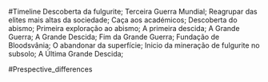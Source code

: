 #Timeline
	Descoberta da fulgurite;
	Terceira Guerra Mundial;
	Reagrupar das elites mais altas da sociedade;
	Caça aos académicos;
	Descoberta do abismo;
	Primeira exploração ao abismo;
	A primeira descida;
	A Grande Guerra;
	A Grande Descida;
	Fim da Grande Guerra;
	Fundação de Bloodsvânia;
	O abandonar da superfície;
	Inicio da mineração de fulgurite no subsolo;
	A Última Grande Descida;

#Prespective_differences 